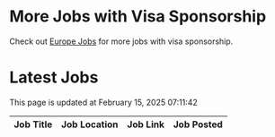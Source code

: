 # More Jobs with Visa Sponsorship

Check out [Europe Jobs](https://github.com/sureshparimi/europejobs#latest-jobs) for more jobs with visa sponsorship.

# Latest Jobs

This page is updated at February 15, 2025 07:11:42

| Job Title | Job Location | Job Link | Job Posted |
| --- | --- | --- | --- |
